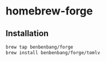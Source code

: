 # homebrew-forge

## Installation

```bash
brew tap benbenbang/forge
brew install benbenbang/forge/tomlv
```
